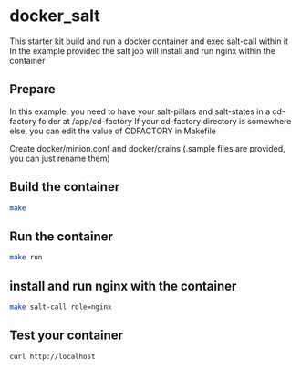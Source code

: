 # docker_salt

This starter kit build and run a docker container and exec salt-call within it
In the example provided the salt job will install and run nginx within the container

## Prepare

In this example, you need to have your salt-pillars and salt-states in a cd-factory folder at /app/cd-factory
If your cd-factory directory is somewhere else, you can edit the value of CDFACTORY in Makefile

Create docker/minion.conf and docker/grains (.sample files are provided, you can just rename them)

## Build the container

```bash
make
```

## Run the container

```bash
make run
```

## install and run nginx with the container

```bash
make salt-call role=nginx
```

## Test your container

```bash
curl http://localhost
```

